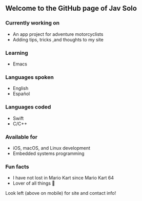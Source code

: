 <!--
**jav-solo/jav-solo** is a ✨ _special_ ✨ repository because its `README.md` (this file) appears on your GitHub profile.

Here are some ideas to get you started:

- 🔭 I’m currently working on ...
- 🌱 I’m currently learning ...
- 👯 I’m looking to collaborate on ...
- 🤔 I’m looking for help with ...
- 💬 Ask me about ...
- 📫 How to reach me: ...
- 😄 Pronouns: ...
- ⚡ Fun fact: ...
-->

## Welcome to the GitHub page of Jav Solo

### Currently working on
- An app project for adventure motorcyclists
- Adding tips, tricks ,and thoughts to my site

### Learning
- Emacs

### Languages spoken
- English
- Español

### Languages coded
- Swift
- C/C++

### Available for
- iOS, macOS, and Linux development
- Embedded systems programming

### Fun facts
- I have not lost in Mario Kart since Mario Kart 64
- Lover of all things  

Look left (above on mobile) for site and contact info!
